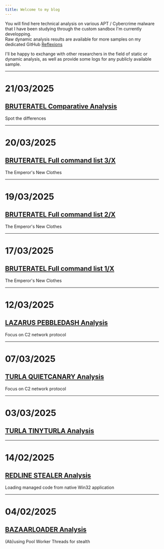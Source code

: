 ```yaml
---
title: Welcome to my blog
---
```


You will find here technical analysis on various APT / Cybercrime malware that I have been studying through the custom sandbox I'm currently developping.  
Raw dynamic analysis results are available for more samples on my dedicated GitHub [Reflexions](https://github.com/cedricg-mirror/reflexions)  

I'll be happy to exchange with other researchers in the field of static or dynamic analysis, as well as provide some logs for any publicly available sample.  

---  

# 21/03/2025

## [BRUTERATEL Comparative Analysis](https://cedricg-mirror.github.io/2025/03/21/BruteRatelReflexionsAnalysis.html)  
Spot the differences  

---  

# 20/03/2025

## [BRUTERATEL Full command list 3/X](https://cedricg-mirror.github.io/2025/03/20/BruteRatel3.html)  
The Emperor's New Clothes  

---  

# 19/03/2025

## [BRUTERATEL Full command list 2/X](https://cedricg-mirror.github.io/2025/03/19/BruteRatel2.html)  
The Emperor's New Clothes  

---  

# 17/03/2025

## [BRUTERATEL Full command list 1/X](https://cedricg-mirror.github.io/2025/03/17/BruteRatel.html)  
The Emperor's New Clothes  

---

# 12/03/2025  

## [LAZARUS PEBBLEDASH Analysis](https://cedricg-mirror.github.io/2025/03/10/PebbleDash.html)  
Focus on C2 network protocol  

---  

# 07/03/2025

## [TURLA QUIETCANARY Analysis](https://cedricg-mirror.github.io/2025/03/07/QuietCanary.html)  
Focus on C2 network protocol  

---  

# 03/03/2025

## [TURLA TINYTURLA Analysis](https://cedricg-mirror.github.io/2025/03/03/TinyTurla.html)

---   

# 14/02/2025

## [REDLINE STEALER Analysis](https://cedricg-mirror.github.io/2025/02/14/RedLineStealer.html)  
Loading managed code from native Win32 application  

---  

# 04/02/2025

## [BAZAARLOADER Analysis](https://cedricg-mirror.github.io/2025/02/04/BazaarLoader.html)  
(Ab)using Pool Worker Threads for stealth  
